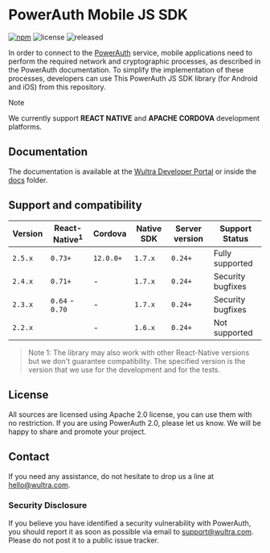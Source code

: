 # PowerAuth Mobile JS SDK

[![npm](https://img.shields.io/npm/v/react-native-powerauth-mobile-sdk)](https://www.npmjs.com/package/react-native-powerauth-mobile-sdk) ![license](https://img.shields.io/github/license/wultra/react-native-powerauth-mobile-sdk) ![released](https://img.shields.io/github/release-date/wultra/react-native-powerauth-mobile-sdk)

In order to connect to the [PowerAuth](https://www.wultra.com/mobile-security-suite) service, mobile applications need to perform the required network and cryptographic processes, as described in the PowerAuth documentation. To simplify the implementation of these processes, developers can use This PowerAuth JS SDK library (for Android and iOS) from this repository.

> [!NOTE]
> We currently support __REACT NATIVE__ and __APACHE CORDOVA__ development platforms.

## Documentation

The documentation is available at the [Wultra Developer Portal](https://developers.wultra.com/components/react-native-powerauth-mobile-sdk/) or inside the [docs](docs) folder.

## Support and compatibility

| Version | React-Native<sup>1</sup> | Cordova   | Native SDK   | Server version | Support Status    |
|---------|--------------------------|-----------|--------------|----------------|-------------------|
| `2.5.x` | `0.73+`                  | `12.0.0+` | `1.7.x`      | `0.24+`        | Fully supported   |
| `2.4.x` | `0.71+`                  | -         | `1.7.x`      | `0.24+`        | Security bugfixes |
| `2.3.x` | `0.64` - `0.70`          | -         | `1.7.x`      | `0.24+`        | Security bugfixes |
| `2.2.x` |                          | -         | `1.6.x`      | `0.24+`        | Not supported     |

<!-- begin box info -->
> Note 1: The library may also work with other React-Native versions but we don't guarantee compatibility. The specified version is the version that we use for the development and for the tests.
<!-- end -->

## License

All sources are licensed using Apache 2.0 license, you can use them with no restriction. If you are using PowerAuth 2.0, please let us know. We will be happy to share and promote your project.

## Contact

If you need any assistance, do not hesitate to drop us a line at [hello@wultra.com](mailto:hello@wultra.com).

### Security Disclosure

If you believe you have identified a security vulnerability with PowerAuth, you should report it as soon as possible via email to [support@wultra.com](mailto:support@wultra.com). Please do not post it to a public issue tracker.
